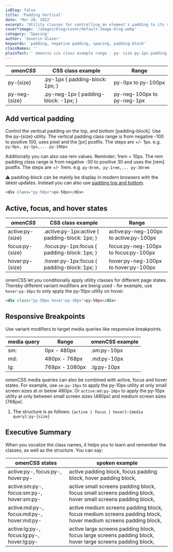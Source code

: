 ```yaml
---
isBlog: false
title: 'Padding Vertical'
date: 'Mar 20. 2022'
excerpt: 'Utility classes for controlling an element`s padding to its vertical sides.'
cover*image: '/images/blog/cover/default-Image-blog.webp'
category: 'Spacing'
author: 'Severin Glaser'
keywords: 'padding, negative padding, spacing, padding-block'
classNames: ''
plainText: ' omencss css class example range - py- size py-1px padding-block: 1px; py-0px to py-100px py-neg- size py-neg-1px padding-block: -1px; py-neg-100px to py-neg-1px add vertical padding control the vertical padding on the top and bottom padding-block use the py- size utility the vertical padding class range is from negative -100 to positive 100 uses pixel and the px postfix the steps are + - 1px e g py-0px py-1px py-100px additionally you can also use rem values reminder: 1rem = 10px the rem padding class range is from negative -30 to positive 30 and uses the rem postfix the steps are + - 1rem e g py-0rem py-1rem py-30rem ⚠️ padding-block can be mainly be display in modern browsers with the latest updates instead you can also use padding top and bottom docs spacing-padding-vertical html div class=py-50px px-50px div active focus and hover states omencss css class example range active:py- size active :py-1px:active padding-block: 1px; active:py-neg-100px to active:py-100px focus:py- size focus :py-1px:focus padding-block: 1px; focus:py-neg-100px to focus:py-100px hover:py- size hover :py-1px:focus padding-block: 1px; hover:py-neg-100px to hover:py-100px omencss let you conditionally apply utility classes for different page states thereby different variant modifiers are being used - for example use hover:py-10px to only apply the py-10px utility on hover html div class=py-50px hover:py-10px py-50px div responsive breakpoints use variant modifiers to target media queries like responsive breakpoints media query range omencss example - - sm: 0px - 480px sm:py-10px md: 480px - 768px md:py-10px lg: 768px - 1080px lg:py-10px omencss media queries can also be combined with active focus and hover states for example use sm:py-10px to apply the py-10px utility at only small screen sizes at or below 480px or active:md:py-10px to apply the py-10px utility at only between small screen sizes 480px and medium screen sizes 768px 1 the structure is as follows: active focus hover : media query :py- size executive summary when you vocalize the class names it helps you to learn and remember the classes as well as the structure you can say: omencss states spoken example - active:py- focus:py- hover:py- active padding block focus padding block hover padding block active:sm:py- focus:sm:py- hover:sm:py- active small screens padding block focus small screens padding block hover small screens padding block active:md:py- focus:md:py- hover:md:py- active medium screens padding block focus medium screens padding block hover medium screens padding block active:lg:py- focus:lg:py- hover:lg:py- active large screens padding block focus large screens padding block hover large screens padding block '
---
```


| _omenCSS_     | CSS class example                    | Range                      |
| ------------- | ------------------------------------ | -------------------------- |
| py-{size}     | .py-1px { padding-block: 1px; }      | py-0px to py-100px         |
| py-neg-{size} | .py-neg-1px { padding-block: -1px; } | py-neg-100px to py-neg-1px |

## Add vertical padding

Control the vertical padding on the top, and bottom [padding-block]. Use the py-{size} utility. The vertical padding class range is from negative -100 to positive 100, uses pixel and the [px] postfix. The steps are +/- 1px. e.g. `py-0px, py-1px,... py-100px`

Additionally you can also use rem values. Reminder: 1rem = 10px. The rem padding class range is from negative -30 to positive 30 and uses the [rem] postfix. The steps are +/- 1rem. e.g. `py-0rem, py-1rem,... py-30rem`

⚠️ padding-block can be mainly be display in modern browsers with the latest updates. Instead you can also use [padding top and bottom](/docs/spacing-padding-vertical).

```html
<div class="py-50px">px-50px</div>
```

## Active, focus, and hover states

| _omenCSS_        | CSS class example                              | Range                                  |
| ---------------- | ---------------------------------------------- | -------------------------------------- |
| active:py-{size} | .active\:py-1px:active { padding-block: 1px; } | active:py-neg-100px to active:py-100px |
| focus:py-{size}  | .focus\:py-1px:focus { padding-block: 1px; }   | focus:py-neg-100px to focus:py-100px   |
| hover:py-{size}  | .hover\:py-1px:focus { padding-block: 1px; }   | hover:py-neg-100px to hover:py-100px   |

omenCSS let you conditionally apply utility classes for different page states. Thereby different variant modifiers are being used - for example, use `hover:py-10px` to only apply the py-10px utility on hover.

```html
<div class="py-50px hover:py-10px">py-50px</div>
```

## Responsive Breakpoints

Use variant modifiers to target media queries like responsive breakpoints.

| media query | Range          | omenCSS example |
| ----------- | -------------- | --------------- |
| sm:         | 0px - 480px    | .sm:py-10px     |
| md:         | 480px - 768px  | .md:py-10px     |
| lg:         | 768px - 1080px | .lg:py-10px     |

omenCSS media queries can also be combined with active, focus and hover states. For example, use `sm:py-10px` to apply the py-10px utility at only small screen sizes at or below 480px. Or `active:md:py-10px` to apply the py-10px utility at only between small screen sizes (480px) and medium screen sizes (768px).

1. The structure is as follows: `{active | focus | hover}:{media query}:py-{size}`

## Executive Summary

When you vocalize the class names, it helps you to learn and remember the classes, as well as the structure. You can say:

| omenCSS states                            | spoken example                                                                                               |
| ----------------------------------------- | ------------------------------------------------------------------------------------------------------------ |
| active:py-, focus:py-, hover:py-          | active padding block, focus padding block, hover padding block,                                              |
| active:sm:py-, focus:sm:py-, hover:sm:py- | active small screens padding block, focus small screens padding block, hover small screens padding block,    |
| active:md:py-, focus:md:py-, hover:md:py- | active medium screens padding block, focus medium screens padding block, hover medium screens padding block, |
| active:lg:py-, focus:lg:py-, hover:lg:py- | active large screens padding block, focus large screens padding block, hover large screens padding block,    |
